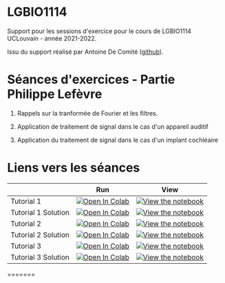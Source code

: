 # LGBIO1114
Support pour les sessions d'exercice pour le cours de LGBIO1114 UCLouvain - année 2021-2022. 

Issu du support réalisé par Antoine De Comité ([github](https://github.com/decomiteA)).


# Séances d'exercices - Partie Philippe Lefèvre

1. Rappels sur la tranformée de Fourier et les filtres.

2. Application de traitement de signal dans le cas d'un appareil auditif

3. Application du traitement de signal dans le cas d'un implant cochléaire

# Liens vers les séances

|   | Run | View |
| - | --- | ---- |
| Tutorial 1 | [![Open In Colab](https://colab.research.google.com/assets/colab-badge.svg)](https://colab.research.google.com/github/donatiendoumont/LGBIO1114/blob/main/Tutorial1_LGBIO1114.ipynb) | [![View the notebook](https://img.shields.io/badge/render-nbviewer-orange.svg)](https://nbviewer.jupyter.org/github/donatiendoumont/LGBIO1114/blob/main/Tutorial1_LGBIO1114.ipynb) |
| Tutorial 1 Solution | [![Open In Colab](https://colab.research.google.com/assets/colab-badge.svg)](https://colab.research.google.com/github/donatiendoumont/LGBIO1114/blob/main/Tutorial1_LGBIO1114s.ipynb) | [![View the notebook](https://img.shields.io/badge/render-nbviewer-orange.svg)](https://nbviewer.jupyter.org/github/donatiendoumont/LGBIO1114/blob/main/Tutorial1_LGBIO1114s.ipynb) |
| Tutorial 2 | [![Open In Colab](https://colab.research.google.com/assets/colab-badge.svg)](https://colab.research.google.com/github/donatiendoumont/LGBIO1114/blob/main/Tutorial2_LGBIO1114.ipynb) | [![View the notebook](https://img.shields.io/badge/render-nbviewer-orange.svg)](https://nbviewer.jupyter.org/github/donatiendoumont/LGBIO1114/blob/main/Tutorial2_LGBIO1114.ipynb) |
| Tutorial 2 Solution | [![Open In Colab](https://colab.research.google.com/assets/colab-badge.svg)](https://colab.research.google.com/github/donatiendoumont/LGBIO1114/blob/main/Tutorial2_LGBIO1114s.ipynb) | [![View the notebook](https://img.shields.io/badge/render-nbviewer-orange.svg)](https://nbviewer.jupyter.org/github/donatiendoumont/LGBIO1114/blob/main/Tutorial2_LGBIO1114s.ipynb) |
| Tutorial 3 | [![Open In Colab](https://colab.research.google.com/assets/colab-badge.svg)](https://colab.research.google.com/github/donatiendoumont/LGBIO1114/blob/main/Tutorial3_LGBIO1114.ipynb) | [![View the notebook](https://img.shields.io/badge/render-nbviewer-orange.svg)](https://nbviewer.jupyter.org/github/donatiendoumont/LGBIO1114/blob/main/Tutorial3_LGBIO1114.ipynb) |
| Tutorial 3 Solution| [![Open In Colab](https://colab.research.google.com/assets/colab-badge.svg)](https://colab.research.google.com/github/donatiendoumont/LGBIO1114/blob/main/Tutorial3_LGBIO1114s.ipynb) | [![View the notebook](https://img.shields.io/badge/render-nbviewer-orange.svg)](https://nbviewer.jupyter.org/github/donatiendoumont/LGBIO1114/blob/main/Tutorial3_LGBIO1114s.ipynb) |
=======

